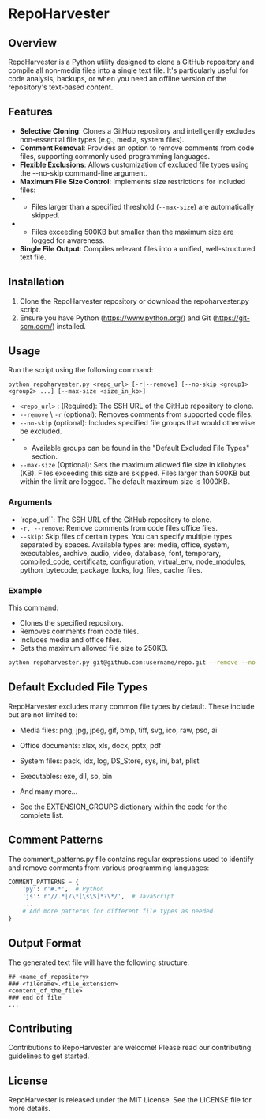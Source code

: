 # RepoHarvester

## Overview
RepoHarvester is a Python utility designed to clone a GitHub repository and compile all non-media files into a single text file. It's particularly useful for code analysis, backups, or when you need an offline version of the repository's text-based content.

## Features
- **Selective Cloning**: Clones a GitHub repository and intelligently excludes non-essential file types (e.g., media, system files).
- **Comment Removal**: Provides an option to remove comments from code files, supporting commonly used programming languages.
- **Flexible Exclusions**: Allows customization of excluded file types using the --no-skip command-line argument.
- **Maximum File Size Control**: Implements size restrictions for included files:
- - Files larger than a specified threshold (`--max-size`) are automatically skipped.
- - Files exceeding 500KB but smaller than the maximum size are logged for awareness.
- **Single File Output**: Compiles relevant files into a unified, well-structured text file.

## Installation
1. Clone the RepoHarvester repository or download the repoharvester.py script.
2. Ensure you have Python (https://www.python.org/) and Git (https://git-scm.com/) installed.

## Usage
Run the script using the following command:

```shell
python repoharvester.py <repo_url> [-r|--remove] [--no-skip <group1> <group2> ...] [--max-size <size_in_kb>] 
```

- `<repo_url>` : (Required): The SSH URL of the GitHub repository to clone.
- `--remove` \ `-r` (optional): Removes comments from supported code files.
- `--no-skip` (optional): Includes specified file groups that would otherwise be excluded.
- - Available groups can be found in the "Default Excluded File Types" section.
- `--max-size` (Optional): Sets the maximum allowed file size in kilobytes (KB). Files exceeding this size are skipped. Files larger than 500KB but within the limit are logged. The default maximum size is 1000KB.

### Arguments
- `repo_url``: The SSH URL of the GitHub repository to clone.
- `-r, --remove`: Remove comments from code files office files.
- `--skip`: Skip files of certain types. You can specify multiple types separated by spaces. Available types are: media, office, system, executables, archive, audio, video, database, font, temporary, compiled_code, certificate, configuration, virtual_env, node_modules, python_bytecode, package_locks, log_files, cache_files.
### Example
This command:
- Clones the specified repository.
- Removes comments from code files.
- Includes media and office files.
- Sets the maximum allowed file size to 250KB.

```bash
python repoharvester.py git@github.com:username/repo.git --remove --no-skip media office --max-size 250
```

## Default Excluded File Types

RepoHarvester excludes many common file types by default. These include but are not limited to:

- Media files: png, jpg, jpeg, gif, bmp, tiff, svg, ico, raw, psd, ai
- Office documents: xlsx, xls, docx, pptx, pdf
- System files: pack, idx, log, DS_Store, sys, ini, bat, plist
- Executables: exe, dll, so, bin
- And many more…

- See the EXTENSION_GROUPS dictionary within the code for the complete list.


## Comment Patterns
The comment_patterns.py file contains regular expressions used to identify and remove comments from various programming languages:

```python
COMMENT_PATTERNS = {
    'py': r'#.*',  # Python
    'js': r'//.*|/\*[\s\S]*?\*/',  # JavaScript
    ...
    # Add more patterns for different file types as needed
}

```

## Output Format
The generated text file will have the following structure:
```
## <name_of_repository>
### <filename>.<file_extension>
<content_of_the_file>
### end of file
...
```

## Contributing
Contributions to RepoHarvester are welcome! Please read our contributing guidelines to get started.

## License
RepoHarvester is released under the MIT License. See the LICENSE file for more details.
